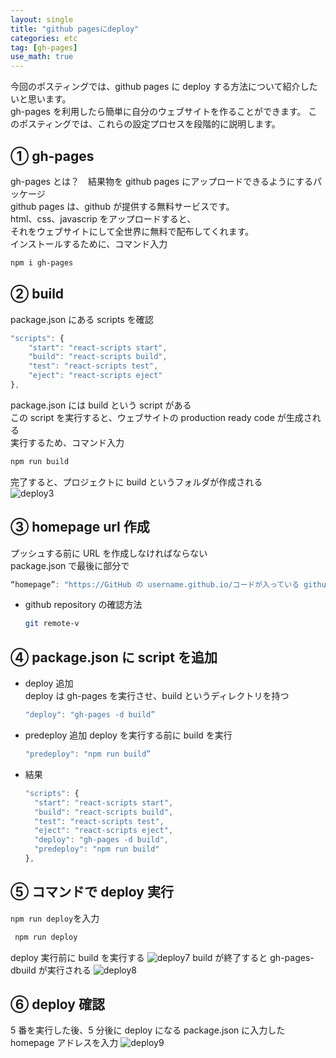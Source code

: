 ```yaml
---
layout: single
title: "github pagesにdeploy"
categories: etc
tag: [gh-pages]
use_math: true
---
```


今回のポスティングでは、github pages に deploy する方法について紹介したいと思います。  
gh-pages を利用したら簡単に自分のウェブサイトを作ることができます。
このポスティングでは、これらの設定プロセスを段階的に説明します。

## ① gh-pages

gh-pages とは？　結果物を github pages にアップロードできるようにするパッケージ  
github pages は、github が提供する無料サービスです。  
html、css、javascrip をアップロードすると、  
それをウェブサイトにして全世界に無料で配布してくれます。  
インストールするために、コマンド入力

```bash
npm i gh-pages
```

## ② build

package.json にある scripts を確認

```javascript
"scripts": {
    "start": "react-scripts start",
    "build": "react-scripts build",
    "test": "react-scripts test",
    "eject": "react-scripts eject"
},
```

package.json には build という script がある  
この script を実行すると、ウェブサイトの production ready code が生成される  
実行するため、コマンド入力

```bash
npm run build
```

完了すると、プロジェクトに build というフォルダが作成される  
![deploy3]({{site.url}}/images/deploy/deploy3.png)

## ③ homepage url 作成

プッシュする前に URL を作成しなければならない  
package.json で最後に部分で

```javascript
“homepage”: "https://GitHub の username.github.io/コードが入っている github repository"
```

- github repository の確認方法
  ```bash
  git remote-v
  ```

## ④ package.json に script を追加

- deploy 追加  
   deploy は gh-pages を実行させ、build というディレクトリを持つ
  ```javascript
  "deploy": "gh-pages -d build”
  ```
- predeploy 追加
  deploy を実行する前に build を実行
  ```javascript
  "predeploy": "npm run build”
  ```
- 結果
  ```javascript
  "scripts": {
    "start": "react-scripts start",
    "build": "react-scripts build",
    "test": "react-scripts test",
    "eject": "react-scripts eject",
    "deploy": "gh-pages -d build",
    "predeploy": "npm run build"
  },
  ```

## ⑤ コマンドで deploy 実行

`npm run deploy`を入力

```bash
 npm run deploy
```

deploy 実行前に build を実行する
![deploy7]({{site.url}}/images/deploy/deploy7.png)
build が終了すると gh-pages-dbuild が実行される
![deploy8]({{site.url}}/images/deploy/deploy8.png)

## ⑥ deploy 確認

5 番を実行した後、5 分後に deploy になる
package.json に入力した homepage アドレスを入力
![deploy9]({{site.url}}/images/deploy/deploy9.png)

